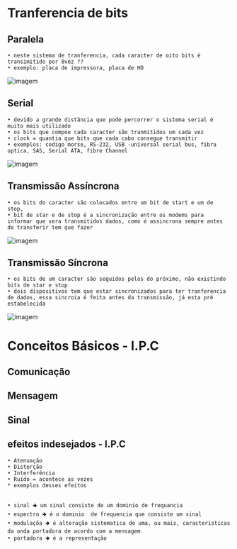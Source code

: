 # Tranferencia de bits
## Paralela 
    • neste sistema de tranferencia, cada caracter de oito bits é transimitido por 8vez ??
    • exemplo: placa de impressora, placa de HD
![imagem]()

## Serial
    • devido a grande distância que pode percorrer o sistema serial é muito mais utilizado
    • os bits que compoe cada caracter são tranmitidos um cada vez
    • clock = quantia que bits que cada cabo consegue transmitir
    • exemplos: codigo morse, RS-232, USB -universal serial bus, fibra optica, SAS, Serial ATA, fibre Channel
    
![imagem]()

## Transmissão Assíncrona
    • os bits do caracter são colocados entre um bit de start e um de stop, 
    • bit de star e de stop é a sincronização entre os modems para informar que sera transmitidos dados, como é assincrona sempre antes de transferir tem que fazer 
![imagem]()

## Transmissão  Síncrona
    • os bits de um caracter são seguidos pelos do próximo, não existindo bits de star e stop
    • dois dispositivos tem que estar sincronizados para ter tranferencia de dados, essa sincroia é feita antes da transmissão, já esta pré estabelecida
![imagem]()

# Conceitos Básicos - I.P.C
## Comunicação
## Mensagem
## Sinal
## efeitos indesejados  - I.P.C
    • Atenuação
    • Distorção
    • Interferência
    • Ruído = acontece as vezes
    * exemplos desses efeitos
##
    • sinal 🢂 um sinal consiste de um dominio de frequancia
    • espectro 🢂 é o dominio  de frequencia que consiste um sinal
    • modulaçõa 🢂 é alteração sistematica de uma, ou mais, caracteristicas da onda portadora de acordo com a mensagem
    • portadora 🢂 é a representação  
